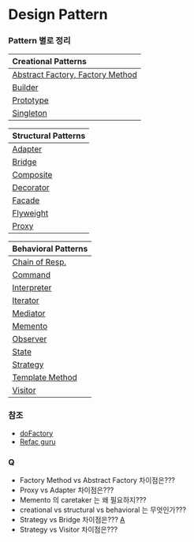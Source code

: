 # Design Pattern

### Pattern 별로 정리

| Creational Patterns |
|:--------|
| [Abstract Factory, Factory Method](/designpattern/FactoryMethod_AbstractFactory.md) |
| [Builder](/designpattern/Builder.md) |
| [Prototype](/designpattern/Prototype.md) |
| [Singleton](/designpattern/Singleton.md) |

| Structural Patterns |
|:--------|
| [Adapter](/designpattern/Adapter.md) |
| [Bridge](/designpattern/Bridge.md) |
| [Composite](/designpattern/Composite.md) |
| [Decorator](/designpattern/Decorator.md) |
| [Facade](/designpattern/Facade.md) |
| [Flyweight](/designpattern/Flyweight.md) |
| [Proxy](/designpattern/Proxy.md) |

| Behavioral Patterns |
|:--------|
| [Chain of Resp.](/designpattern/ChainResp.md) |
| [Command](/designpattern/Command.md) |
| [Interpreter](/designpattern/Interpreter.md) |
| [Iterator](/designpattern/Iterator.md) |
| [Mediator](/designpattern/Mediator.md) |
| [Memento](/designpattern/Memento.md) |
| [Observer](/designpattern/Observer.md) |
| [State](/designpattern/State.md) |
| [Strategy](/designpattern/Strategy.md) |
| [Template Method](/designpattern/TempleteMethod.md) |
| [Visitor](/designpattern/Visitor.md) |

### 참조
* [doFactory](https://www.dofactory.com/net/design-patterns)
* [Refac guru](https://refactoring.guru/design-patterns)

### Q

* Factory Method vs Abstract Factory 차이점은???
* Proxy vs Adapter 차이점은???
* Memento 의 caretaker 는 왜 필요하지???
* creational vs structural vs behavioral 는 무엇인가???
* Strategy vs Bridge 차이점은??? [A](/designpattern/Strategy_vs_Bridge.md)
* Strategy vs Visitor 차이점은???